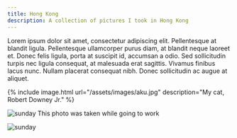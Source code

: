 ```yaml
---
title: Hong Kong
description: A collection of pictures I took in Hong Kong
---
```


Lorem ipsum dolor sit amet, consectetur adipiscing elit. Pellentesque at blandit ligula. Pellentesque ullamcorper purus diam, at blandit neque laoreet et. Donec felis ligula, porta at suscipit id, accumsan a odio. Sed sollicitudin turpis nec ligula consequat, at malesuada erat sagittis. Vivamus finibus lacus nunc. Nullam placerat consequat nibh. Donec sollicitudin ac augue at aliquet.

{% include image.html url="/assets/images/aku.jpg" description="My cat, Robert Downey Jr." %}

![sunday](/assets/images/diary/20200317-_DSF5738.jpg)
This photo was taken while going to work

![sunday](/assets/images/diary/20200317-_DSF5738.jpg)
